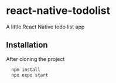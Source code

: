 # react-native-todolist
A little React Native todo list app 


## Installation

After cloning the project

```bash
  npm install
  npx expo start
```